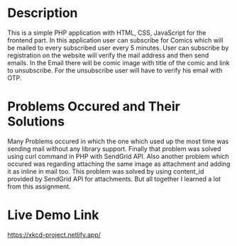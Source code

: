 # Description

This is a simple PHP application with HTML, CSS, JavaScript for the frontend part.
In this application user can subscribe for Comics which will be mailed to every subscribed user every 5 minutes. User can subscribe by registration on the website will verify the mail address and then send emails. In the Email there will be comic image with title of the comic and link to unsubscribe. For the unsubscribe user will have to verify his email with OTP.

# Problems Occured and Their Solutions

Many Problems occured in which the one which used up the most time was sending mail without any library support. Finally that problem was solved using curl command in PHP with SendGrid API. Also another problem which occured was regarding attaching the same image as attachment and adding it as inline in mail too. This problem was solved by using content_id provided by SendGrid API for attachments.
But all together I learned a lot from this assignment.

# Live Demo Link

https://xkcd-project.netlify.app/
